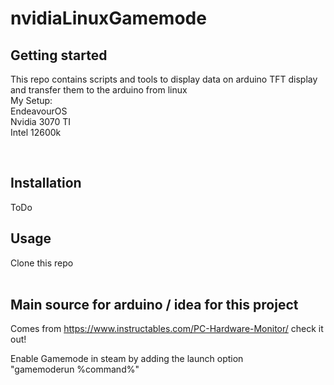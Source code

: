 # nvidiaLinuxGamemode

## Getting started

This repo contains scripts and tools to display data on arduino TFT display and transfer them to the arduino from linux<br />
My Setup:<br />
EndeavourOS<br />
Nvidia 3070 TI<br />
Intel 12600k<br />

<br />

## Installation
ToDo
## Usage

Clone this repo<br />
<br />

## Main source for arduino / idea for this project

Comes from https://www.instructables.com/PC-Hardware-Monitor/ check it out!

Enable Gamemode in steam by adding the launch option<br /> "gamemoderun %command%"<br />

